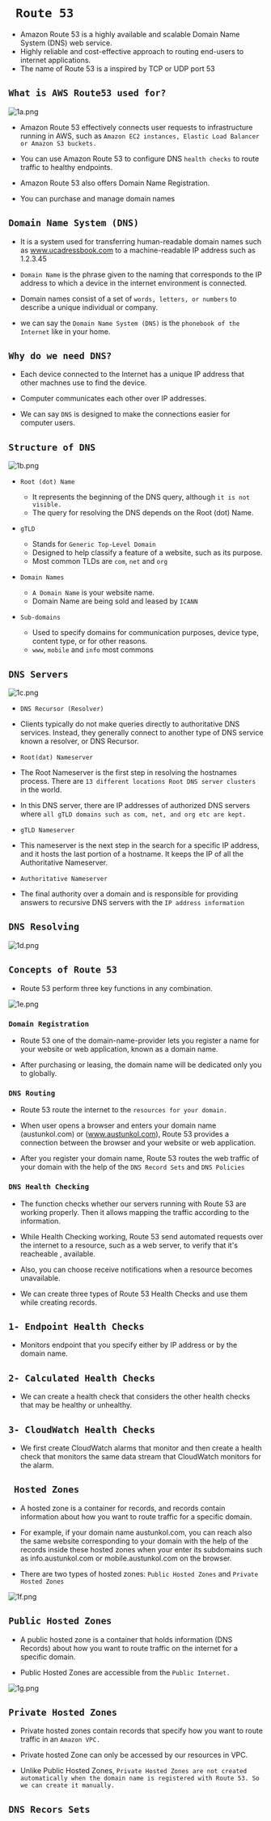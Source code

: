 # ` Route 53`
- Amazon Route 53 is a highly available and scalable Domain Name System (DNS) web service.
- Highly reliable and cost-effective approach to routing end-users to internet applications.
- The name of Route 53 is a inspired by TCP or UDP port 53

## `What is AWS Route53 used for?`

![1a.png](./Images/1a.png)

- Amazon Route 53 effectively connects user requests to infrastructure running in AWS, such as `Amazon EC2 instances, Elastic Load Balancer or Amazon S3 buckets.`

- You can use Amazon Route 53 to configure DNS `health checks` to route traffic to healthy endpoints.

- Amazon Route 53 also offers Domain Name Registration.
- You can purchase and manage domain names

## `Domain Name System (DNS)`

- It is a system used for transferring human-readable domain names such as www.ucadressbook.com to a machine-readable IP address such as 1.2.3.45

- `Domain Name` is the phrase given to the naming that corresponds to the IP address to which a device in the internet environment is connected.

- Domain names consist of a set of `words, letters, or numbers` to describe a unique individual or company.

- we can say the `Domain Name System (DNS)` is the `phonebook of the Internet` like in your home.

## `Why do we need DNS?`

- Each device connected to the Internet has a unique IP address that other machnes use to find the device.

- Computer communicates each other over IP addresses.

- We can say `DNS` is designed to make the connections easier for computer users.

## `Structure of DNS`

![1b.png](./Images/1b.png)

- `Root (dot) Name`
    - It represents the beginning of the DNS query, although `it is not visible.` 
    - The query for resolving the DNS depends on the Root (dot) Name.

- `gTLD`
    - Stands for `Generic Top-Level Domain` 
    - Designed to help classify a feature of a website, such as its purpose. 
    - Most common TLDs are `com`, `net` and `org`

- `Domain Names`
    - `A Domain Name` is your website name.
    - Domain Name are being sold and leased by `ICANN`

- `Sub-domains` 
    - Used to specify domains for communication purposes, device type, content type, or for other reasons.
    - `www`, `mobile` and `info` most commons

## `DNS Servers`

![1c.png](./Images/1c.png)

- `DNS Recursor (Resolver)`
- Clients typically do not make queries directly to authoritative DNS services. Instead, they generally connect to another type of DNS service known a resolver, or DNS Recursor.

- `Root(dat) Nameserver`

- The Root Nameserver is the first step in resolving the hostnames process. There are `13 different locations Root DNS server clusters` in the world.

- In this DNS server, there are IP addresses of authorized DNS servers where `all gTLD domains such as com, net, and org etc are kept.`

- `gTLD Nameserver`

- This nameserver is the next step in the search for a specific IP address, and it hosts the last portion of a hostname. It keeps the IP of all the Authoritative Nameserver.

- `Authoritative Nameserver`

- The final authority over a domain and is responsible for providing answers to recursive DNS servers with the `IP address information`

## `DNS Resolving`

![1d.png](./Images/1d.png)

## `Concepts of Route 53`

- Route 53 perform three key functions in any combination.

![1e.png](./Images/1e.png)

### `Domain Registration`

- Route 53 one of the domain-name-provider lets you register a name for your website or web application, known as a domain name.

- After purchasing or leasing, the domain name will be dedicated only you to globally.

### `DNS Routing`

- Route 53 route the internet to the `resources for your domain.`

- When user opens a browser and enters your domain name (austunkol.com) or (www.austunkol.com), Route 53 provides a connection between the browser and your website or web application.

- After you register your domain name, Route 53 routes the web traffic of your domain with the help of the `DNS Record Sets` and `DNS Policies`

### `DNS Health Checking`

- The function checks whether our servers running with Route 53 are working properly. Then it allows mapping the traffic according to the information.

- While Health Checking working, Route 53 send automated requests over the internet to a resource, such as a web server, to verify that it's reacheable , available.

- Also, you can choose receive notifications when a resource becomes unavailable.

- We can create three types of Route 53 Health Checks and use them while creating records.

## `1- Endpoint Health Checks`

- Monitors endpoint that you specify either by IP address or by the domain name.

## `2- Calculated Health Checks`

- We can create a health check that considers the other health checks that may be healthy or unhealthy.

## `3- CloudWatch Health Checks`

- We first create CloudWatch alarms that monitor and then create a health check that monitors the same data stream that CloudWatch monitors for the alarm.


## ` Hosted Zones`

- A hosted zone is a container for records, and records contain information about how you want to route traffic for a specific domain.

- For example, if your domain name austunkol.com, you can reach also the same website corresponding to your domain with the help of the records inside these hosted zones when your enter its subdomains such as info.austunkol.com or mobile.austunkol.com on the browser.

- There are two types of hosted zones: `Public Hosted Zones` and `Private Hosted Zones`

![1f.png](./Images/1f.png)


## `Public Hosted Zones`

- A public hosted zone is a container that holds information (DNS Records) about how you want to route traffic on the internet for a specific domain. 

- Public Hosted Zones are accessible from the `Public Internet.`

![1g.png](./Images/1g.png)

## `Private Hosted Zones`

- Private hosted zones contain records that specify how you want to route traffic in an `Amazon VPC.`

- Private hosted Zone can only be accessed by our resources in VPC.

- Unlike Public Hosted Zones, `Private Hosted Zones are not created automatically when the domain name is registered with Route 53. So we can create it manually.`

## `DNS Recors Sets`